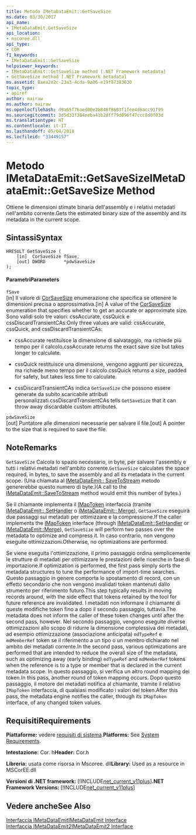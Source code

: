 ```yaml
---
title: Metodo IMetaDataEmit::GetSaveSize
ms.date: 03/30/2017
api_name:
- IMetaDataEmit.GetSaveSize
api_location:
- mscoree.dll
api_type:
- COM
f1_keywords:
- IMetaDataEmit::GetSaveSize
helpviewer_keywords:
- IMetaDataEmit::GetSaveSize method [.NET Framework metadata]
- GetSaveSize method [.NET Framework metadata]
ms.assetid: 8aea2e2c-23a3-4cda-9a06-e19f97383830
topic_type:
- apiref
author: mairaw
ms.author: mairaw
ms.openlocfilehash: d9a65f76aed00e2b848f8603f1fee4d6acc91f99
ms.sourcegitcommit: 3d5d33f384eeba41b2dff79d096f47ccc8d8f03d
ms.translationtype: HT
ms.contentlocale: it-IT
ms.lasthandoff: 05/04/2018
ms.locfileid: "33449157"
---
```

# <a name="imetadataemitgetsavesize-method"></a><span data-ttu-id="cb3ca-102">Metodo IMetaDataEmit::GetSaveSize</span><span class="sxs-lookup"><span data-stu-id="cb3ca-102">IMetaDataEmit::GetSaveSize Method</span></span>
<span data-ttu-id="cb3ca-103">Ottiene le dimensioni stimate binaria dell'assembly e i relativi metadati nell'ambito corrente.</span><span class="sxs-lookup"><span data-stu-id="cb3ca-103">Gets the estimated binary size of the assembly and its metadata in the current scope.</span></span>  
  
## <a name="syntax"></a><span data-ttu-id="cb3ca-104">Sintassi</span><span class="sxs-lookup"><span data-stu-id="cb3ca-104">Syntax</span></span>  
  
```  
HRESULT GetSaveSize (  
    [in]  CorSaveSize fSave,  
    [out] DWORD       *pdwSaveSize  
);  
```  
  
#### <a name="parameters"></a><span data-ttu-id="cb3ca-105">Parametri</span><span class="sxs-lookup"><span data-stu-id="cb3ca-105">Parameters</span></span>  
 `fSave`  
 <span data-ttu-id="cb3ca-106">[in] Il valore di [CorSaveSize](../../../../docs/framework/unmanaged-api/metadata/corsavesize-enumeration.md) enumerazione che specifica se ottenere le dimensioni precisa o approssimativa.</span><span class="sxs-lookup"><span data-stu-id="cb3ca-106">[in] A value of the [CorSaveSize](../../../../docs/framework/unmanaged-api/metadata/corsavesize-enumeration.md) enumeration that specifies whether to get an accurate or approximate size.</span></span> <span data-ttu-id="cb3ca-107">Sono validi solo tre valori: cssAccurate, cssQuick e cssDiscardTransientCAs:</span><span class="sxs-lookup"><span data-stu-id="cb3ca-107">Only three values are valid: cssAccurate, cssQuick, and cssDiscardTransientCAs:</span></span>  
  
-   <span data-ttu-id="cb3ca-108">cssAccurate restituisce la dimensione di salvataggio, ma richiede più tempo per il calcolo.</span><span class="sxs-lookup"><span data-stu-id="cb3ca-108">cssAccurate returns the exact save size but takes longer to calculate.</span></span>  
  
-   <span data-ttu-id="cb3ca-109">cssQuick restituisce una dimensione, vengono aggiunti per sicurezza, ma richiede meno tempo per il calcolo.</span><span class="sxs-lookup"><span data-stu-id="cb3ca-109">cssQuick returns a size, padded for safety, but takes less time to calculate.</span></span>  
  
-   <span data-ttu-id="cb3ca-110">cssDiscardTransientCAs indica `GetSaveSize` che possono essere generate da subito scaricabile attributi personalizzati.</span><span class="sxs-lookup"><span data-stu-id="cb3ca-110">cssDiscardTransientCAs tells `GetSaveSize` that it can throw away discardable custom attributes.</span></span>  
  
 `pdwSaveSize`  
 <span data-ttu-id="cb3ca-111">[out] Puntatore alle dimensioni necessarie per salvare il file.</span><span class="sxs-lookup"><span data-stu-id="cb3ca-111">[out] A pointer to the size that is required to save the file.</span></span>  
  
## <a name="remarks"></a><span data-ttu-id="cb3ca-112">Note</span><span class="sxs-lookup"><span data-stu-id="cb3ca-112">Remarks</span></span>  
 <span data-ttu-id="cb3ca-113">`GetSaveSize` Calcola lo spazio necessario, in byte, per salvare l'assembly e tutti i relativi metadati nell'ambito corrente.</span><span class="sxs-lookup"><span data-stu-id="cb3ca-113">`GetSaveSize` calculates the space required, in bytes, to save the assembly and all its metadata in the current scope.</span></span> <span data-ttu-id="cb3ca-114">(Una chiamata al [IMetaDataEmit:: SaveToStream](../../../../docs/framework/unmanaged-api/metadata/imetadataemit-savetostream-method.md) metodo genererebbe questo numero di byte.)</span><span class="sxs-lookup"><span data-stu-id="cb3ca-114">(A call to the [IMetaDataEmit::SaveToStream](../../../../docs/framework/unmanaged-api/metadata/imetadataemit-savetostream-method.md) method would emit this number of bytes.)</span></span>  
  
 <span data-ttu-id="cb3ca-115">Se il chiamante implementa il [IMapToken](../../../../docs/framework/unmanaged-api/metadata/imaptoken-interface.md) interfaccia (tramite [IMetaDataEmit:: SetHandler](../../../../docs/framework/unmanaged-api/metadata/imetadataemit-sethandler-method.md) o [IMetaDataEmit:: Merge](../../../../docs/framework/unmanaged-api/metadata/imetadataemit-merge-method.md)), `GetSaveSize` eseguirà due passaggi sui metadati per ottimizzare e la compressione.</span><span class="sxs-lookup"><span data-stu-id="cb3ca-115">If the caller implements the [IMapToken](../../../../docs/framework/unmanaged-api/metadata/imaptoken-interface.md) interface (through [IMetaDataEmit::SetHandler](../../../../docs/framework/unmanaged-api/metadata/imetadataemit-sethandler-method.md) or [IMetaDataEmit::Merge](../../../../docs/framework/unmanaged-api/metadata/imetadataemit-merge-method.md)), `GetSaveSize` will perform two passes over the metadata to optimize and compress it.</span></span> <span data-ttu-id="cb3ca-116">In caso contrario, non vengono eseguite ottimizzazioni.</span><span class="sxs-lookup"><span data-stu-id="cb3ca-116">Otherwise, no optimizations are performed.</span></span>  
  
 <span data-ttu-id="cb3ca-117">Se viene eseguita l'ottimizzazione, il primo passaggio ordina semplicemente le strutture di metadati per ottimizzare le prestazioni delle ricerche in fase di importazione.</span><span class="sxs-lookup"><span data-stu-id="cb3ca-117">If optimization is performed, the first pass simply sorts the metadata structures to tune the performance of import-time searches.</span></span> <span data-ttu-id="cb3ca-118">Questo passaggio in genere comporta lo spostamento di record, con un effetto secondario che non vengono invalidati token mantenuti dallo strumento per riferimento futuro.</span><span class="sxs-lookup"><span data-stu-id="cb3ca-118">This step typically results in moving records around, with the side effect that tokens retained by the tool for future reference are invalidated.</span></span> <span data-ttu-id="cb3ca-119">I metadati non informare il chiamante di queste modifiche token fino a dopo il secondo passaggio, tuttavia.</span><span class="sxs-lookup"><span data-stu-id="cb3ca-119">The metadata does not inform the caller of these token changes until after the second pass, however.</span></span> <span data-ttu-id="cb3ca-120">Nel secondo passaggio, vengono eseguite diverse ottimizzazioni allo scopo di ridurre la dimensione complessiva dei metadati, ad esempio ottimizzazione (associazione anticipata) `mdTypeRef` e `mdMemberRef` token se il riferimento a un tipo o un membro dichiarato nel ambito dei metadati corrente.</span><span class="sxs-lookup"><span data-stu-id="cb3ca-120">In the second pass, various optimizations are performed that are intended to reduce the overall size of the metadata, such as optimizing away (early binding) `mdTypeRef` and `mdMemberRef` tokens when the reference is to a type or member that is declared in the current metadata scope.</span></span> <span data-ttu-id="cb3ca-121">In questo passaggio, si verifica un altro round mapping dei token.</span><span class="sxs-lookup"><span data-stu-id="cb3ca-121">In this pass, another round of token mapping occurs.</span></span> <span data-ttu-id="cb3ca-122">Dopo questo passaggio, il motore dei metadati notifica al chiamante, tramite il relativo `IMapToken` interfaccia, di qualsiasi modificato i valori del token.</span><span class="sxs-lookup"><span data-stu-id="cb3ca-122">After this pass, the metadata engine notifies the caller, through its `IMapToken` interface, of any changed token values.</span></span>  
  
## <a name="requirements"></a><span data-ttu-id="cb3ca-123">Requisiti</span><span class="sxs-lookup"><span data-stu-id="cb3ca-123">Requirements</span></span>  
 <span data-ttu-id="cb3ca-124">**Piattaforme:** vedere [requisiti di sistema](../../../../docs/framework/get-started/system-requirements.md).</span><span class="sxs-lookup"><span data-stu-id="cb3ca-124">**Platforms:** See [System Requirements](../../../../docs/framework/get-started/system-requirements.md).</span></span>  
  
 <span data-ttu-id="cb3ca-125">**Intestazione:** Cor. h</span><span class="sxs-lookup"><span data-stu-id="cb3ca-125">**Header:** Cor.h</span></span>  
  
 <span data-ttu-id="cb3ca-126">**Libreria:** usata come risorsa in Mscoree. dll</span><span class="sxs-lookup"><span data-stu-id="cb3ca-126">**Library:** Used as a resource in MSCorEE.dll</span></span>  
  
 <span data-ttu-id="cb3ca-127">**Versioni di .NET framework:** [!INCLUDE[net_current_v11plus](../../../../includes/net-current-v11plus-md.md)]</span><span class="sxs-lookup"><span data-stu-id="cb3ca-127">**.NET Framework Versions:** [!INCLUDE[net_current_v11plus](../../../../includes/net-current-v11plus-md.md)]</span></span>  
  
## <a name="see-also"></a><span data-ttu-id="cb3ca-128">Vedere anche</span><span class="sxs-lookup"><span data-stu-id="cb3ca-128">See Also</span></span>  
 [<span data-ttu-id="cb3ca-129">Interfaccia IMetaDataEmit</span><span class="sxs-lookup"><span data-stu-id="cb3ca-129">IMetaDataEmit Interface</span></span>](../../../../docs/framework/unmanaged-api/metadata/imetadataemit-interface.md)  
 [<span data-ttu-id="cb3ca-130">Interfaccia IMetaDataEmit2</span><span class="sxs-lookup"><span data-stu-id="cb3ca-130">IMetaDataEmit2 Interface</span></span>](../../../../docs/framework/unmanaged-api/metadata/imetadataemit2-interface.md)
